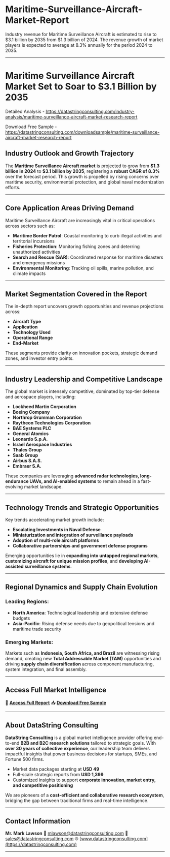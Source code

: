 # Maritime-Surveillance-Aircraft-Market-Report

Industry revenue for Maritime Surveillance Aircraft is estimated to rise to $3.1 billion by 2035 from $1.3 billion of 2024. The revenue growth of market players is expected to average at 8.3% annually for the period 2024 to 2035.

---

# **Maritime Surveillance Aircraft Market Set to Soar to \$3.1 Billion by 2035**

Detailed Analysis - https://datastringconsulting.com/industry-analysis/maritime-surveillance-aircraft-market-research-report

Download Free Sample - https://datastringconsulting.com/downloadsample/maritime-surveillance-aircraft-market-research-report

## **Industry Outlook and Growth Trajectory**

The **Maritime Surveillance Aircraft market** is projected to grow from **\$1.3 billion in 2024** to **\$3.1 billion by 2035**, registering a **robust CAGR of 8.3%** over the forecast period. This growth is propelled by rising concerns over maritime security, environmental protection, and global naval modernization efforts.

---

## **Core Application Areas Driving Demand**

Maritime Surveillance Aircraft are increasingly vital in critical operations across sectors such as:

* **Maritime Border Patrol**: Coastal monitoring to curb illegal activities and territorial incursions
* **Fisheries Protection**: Monitoring fishing zones and deterring unauthorized activities
* **Search and Rescue (SAR)**: Coordinated response for maritime disasters and emergency missions
* **Environmental Monitoring**: Tracking oil spills, marine pollution, and climate impacts

---

## **Market Segmentation Covered in the Report**

The in-depth report uncovers growth opportunities and revenue projections across:

* **Aircraft Type**
* **Application**
* **Technology Used**
* **Operational Range**
* **End-Market**

These segments provide clarity on innovation pockets, strategic demand zones, and investor entry points.

---

## **Industry Leadership and Competitive Landscape**

The global market is intensely competitive, dominated by top-tier defense and aerospace players, including:

* **Lockheed Martin Corporation**
* **Boeing Company**
* **Northrop Grumman Corporation**
* **Raytheon Technologies Corporation**
* **BAE Systems PLC**
* **General Atomics**
* **Leonardo S.p.A.**
* **Israel Aerospace Industries**
* **Thales Group**
* **Saab Group**
* **Airbus S.A.S.**
* **Embraer S.A.**

These companies are leveraging **advanced radar technologies, long-endurance UAVs, and AI-enabled systems** to remain ahead in a fast-evolving market landscape.

---

## **Technology Trends and Strategic Opportunities**

Key trends accelerating market growth include:

* **Escalating Investments in Naval Defense**
* **Miniaturization and integration of surveillance payloads**
* **Adoption of multi-role aircraft platforms**
* **Collaborative partnerships and government defense programs**

Emerging opportunities lie in **expanding into untapped regional markets**, **customizing aircraft for unique mission profiles**, and **developing AI-assisted surveillance systems**.

---

## **Regional Dynamics and Supply Chain Evolution**

### **Leading Regions**:

* **North America**: Technological leadership and extensive defense budgets
* **Asia-Pacific**: Rising defense needs due to geopolitical tensions and maritime trade security

### **Emerging Markets**:

Markets such as **Indonesia, South Africa, and Brazil** are witnessing rising demand, creating new **Total Addressable Market (TAM)** opportunities and driving **supply chain diversification** across component manufacturing, system integration, and final assembly.

---

## **Access Full Market Intelligence**

📘 **[Access Full Report](https://datastringconsulting.com/industry-analysis/maritime-surveillance-aircraft-market-research-report)**
📥 **[Download Free Sample](https://datastringconsulting.com/downloadsample/maritime-surveillance-aircraft-market-research-report)**

---

## **About DataString Consulting**

**DataString Consulting** is a global market intelligence provider offering end-to-end **B2B and B2C research solutions** tailored to strategic goals. With **over 30 years of collective experience**, our leadership team delivers impactful insights that power business decisions for startups, SMEs, and Fortune 500 firms.

* Market data packages starting at **USD 49**
* Full-scale strategic reports from **USD 1,399**
* Customized insights to support **corporate innovation, market entry, and competitive positioning**

We are pioneers of a **cost-efficient and collaborative research ecosystem**, bridging the gap between traditional firms and real-time intelligence.

---

## **Contact Information**

**Mr. Mark Lawson**
📧 [mlawson@datastringconsulting.com](mailto:mlawson@datastringconsulting.com)
📧 [sales@datastringconsulting.com](mailto:sales@datastringconsulting.com)
🌐 [www.datastringconsulting.com](https://datastringconsulting.com)

---
